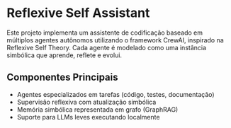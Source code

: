# Reflexive Self Assistant

Este projeto implementa um assistente de codificação baseado em múltiplos agentes autônomos utilizando o framework CrewAI, inspirado na Reflexive Self Theory. Cada agente é modelado como uma instância simbólica que aprende, reflete e evolui.

## Componentes Principais
- Agentes especializados em tarefas (código, testes, documentação)
- Supervisão reflexiva com atualização simbólica
- Memória simbólica representada em grafo (GraphRAG)
- Suporte para LLMs leves executando localmente